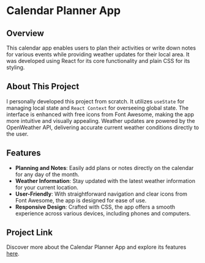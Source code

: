 # Calendar Planner App

## Overview

This calendar app enables users to plan their activities or write down notes for various events while providing weather updates for their local area. It was developed using React for its core functionality and plain CSS for its styling.

## About This Project

I personally developed this project from scratch. It utilizes `useState` for managing local state and `React Context` for overseeing global state. The interface is enhanced with free icons from Font Awesome, making the app more intuitive and visually appealing. Weather updates are powered by the OpenWeather API, delivering accurate current weather conditions directly to the user.

## Features

- **Planning and Notes**: Easily add plans or notes directly on the calendar for any day of the month.
- **Weather Information**: Stay updated with the latest weather information for your current location.
- **User-Friendly**: With straightforward navigation and clear icons from Font Awesome, the app is designed for ease of use.
- **Responsive Design**: Crafted with CSS, the app offers a smooth experience across various devices, including phones and computers.

## Project Link

Discover more about the Calendar Planner App and explore its features [here](https://risecalendar.netlify.app/).
